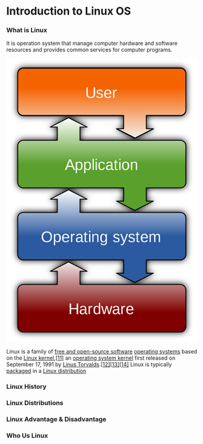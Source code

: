 # Introduction to Linux OS

### What is Linux

It is operation system that manage computer hardware and software resources and provides common services for computer programs.

![40*40](
        https://github.com/bassammannaa/Ubuntu-Training/blob/master/Introduction/1200px-Operating_system_placement.svg.png
      )



Linux is a family of [free and open-source software](https://en.wikipedia.org/wiki/Free_and_open-source_software) [operating systems](https://en.wikipedia.org/wiki/Operating_system) based on the [Linux kernel](https://en.wikipedia.org/wiki/Linux_kernel),[[11\]](https://en.wikipedia.org/wiki/Linux#cite_note-13) an [operating system kernel](https://en.wikipedia.org/wiki/Kernel_(computing)) first released on September 17, 1991 by [Linus Torvalds](https://en.wikipedia.org/wiki/Linus_Torvalds).[[12\]](https://en.wikipedia.org/wiki/Linux#cite_note-14)[[13\]](https://en.wikipedia.org/wiki/Linux#cite_note-15)[[14\]](https://en.wikipedia.org/wiki/Linux#cite_note-16) Linux is typically [packaged](https://en.wikipedia.org/wiki/Package_manager) in a [Linux distribution](https://en.wikipedia.org/wiki/Linux_distribution) 



### Linux History



### Linux Distributions



### Linux Advantage & Disadvantage



### Who Us Linux



